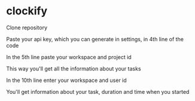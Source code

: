 # clockify

Clone repository

Paste your api key, which you can generate in settings, in 4th line of the code

In the 5th line paste your workspace and project id

This way you'll get all the information about your tasks

In the 10th line enter your workspace and user id

You'll get information about your task, duration and time when you started
